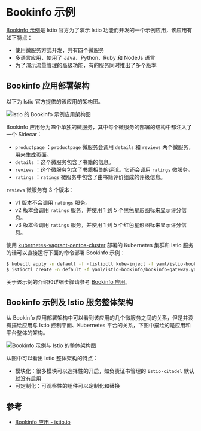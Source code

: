 # Bookinfo 示例

[Bookinfo 示例](https://istio.io/zh/docs/examples/bookinfo/)是 Istio 官方为了演示 Istio 功能而开发的一个示例应用，该应用有如下特点：

- 使用微服务方式开发，共有四个微服务
- 多语言应用，使用了 Java、Python、Ruby 和 NodeJs 语言
- 为了演示流量管理的高级功能，有的服务同时推出了多个版本

## Bookinfo 应用部署架构

以下为 Istio 官方提供的该应用的架构图。

![Istio 的 Bookinfo 示例应用架构图](../images/006tNbRwgy1fvlwjd3302j31bo0ro0x5.jpg)

Bookinfo 应用分为四个单独的微服务，其中每个微服务的部署的结构中都注入了一个 Sidecar：

- `productpage` ：`productpage` 微服务会调用 `details` 和 `reviews` 两个微服务，用来生成页面。
- `details` ：这个微服务包含了书籍的信息。
- `reviews` ：这个微服务包含了书籍相关的评论。它还会调用 `ratings` 微服务。
- `ratings` ：`ratings` 微服务中包含了由书籍评价组成的评级信息。

`reviews` 微服务有 3 个版本：

- v1 版本不会调用 `ratings` 服务。
- v2 版本会调用 `ratings` 服务，并使用 1 到 5 个黑色星形图标来显示评分信息。
- v3 版本会调用 `ratings` 服务，并使用 1 到 5 个红色星形图标来显示评分信息。

使用 [kubernetes-vagrant-centos-cluster](https://github.com/rootsongjc/kubernetes-vagrant-centos-cluster) 部署的 Kubernetes 集群和 Istio 服务的话可以直接运行下面的命令部署 Bookinfo 示例：

```bash
$ kubectl apply -n default -f <(istioctl kube-inject -f yaml/istio-bookinfo/bookinfo.yaml)
$ istioctl create -n default -f yaml/istio-bookinfo/bookinfo-gateway.yaml
```

关于该示例的介绍和详细步骤请参考 [Bookinfo 应用](https://istio.io/zh/docs/examples/bookinfo/)。

## Bookinfo 示例及 Istio 服务整体架构

从 Bookinfo 应用部署架构中可以看到该应用的几个微服务之间的关系，但是并没有描绘应用与 Istio 控制平面、Kubernetes 平台的关系，下图中描绘的是应用和平台整体的架构。

![Bookinfo 示例与 Istio 的整体架构图](../images/bookinfo-application-traffic-route-and-connections-within-istio-service-mesh.png)

从图中可以看出 Istio 整体架构的特点：

- 模块化：很多模块可以选择性的开启，如负责证书管理的 `istio-citadel` 默认就没有启用
- 可定制化：可观察性的组件可以定制化和替换

## 参考

- [Bookinfo 应用 - istio.io](https://istio.io/zh/docs/examples/bookinfo/)
